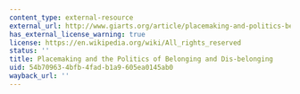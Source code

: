 ```yaml
---
content_type: external-resource
external_url: http://www.giarts.org/article/placemaking-and-politics-belonging-and-dis-belonging
has_external_license_warning: true
license: https://en.wikipedia.org/wiki/All_rights_reserved
status: ''
title: Placemaking and the Politics of Belonging and Dis-belonging
uid: 54b70963-4bfb-4fad-b1a9-605ea0145ab0
wayback_url: ''
---
```

